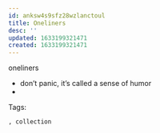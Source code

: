 ```yaml
---
id: anksw4s9sfz28wzlanctoul
title: Oneliners
desc: ''
updated: 1633199321471
created: 1633199321471
---
```


oneliners
* don’t panic, it’s called a sense of humor
*

Tags:
  
    , collection
